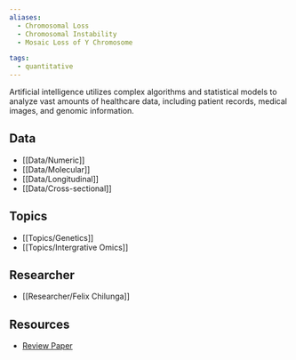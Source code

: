 ```yaml
---
aliases:
  - Chromosomal Loss  
  - Chromosomal Instability
  - Mosaic Loss of Y Chromosome

tags:
  - quantitative 
---
```


Artificial intelligence utilizes complex algorithms and statistical models to analyze vast amounts of healthcare data, including patient records, medical images, and genomic information. 

## Data

 - [[Data/Numeric]]
 - [[Data/Molecular]]
 - [[Data/Longitudinal]]
 - [[Data/Cross-sectional]]

## Topics

  - [[Topics/Genetics]]
  - [[Topics/Intergrative Omics]]

## Researcher

  - [[Researcher/Felix Chilunga]]

## Resources

  - [Review Paper](https://link.springer.com/article/10.1007/s00439-020-02114-w)
